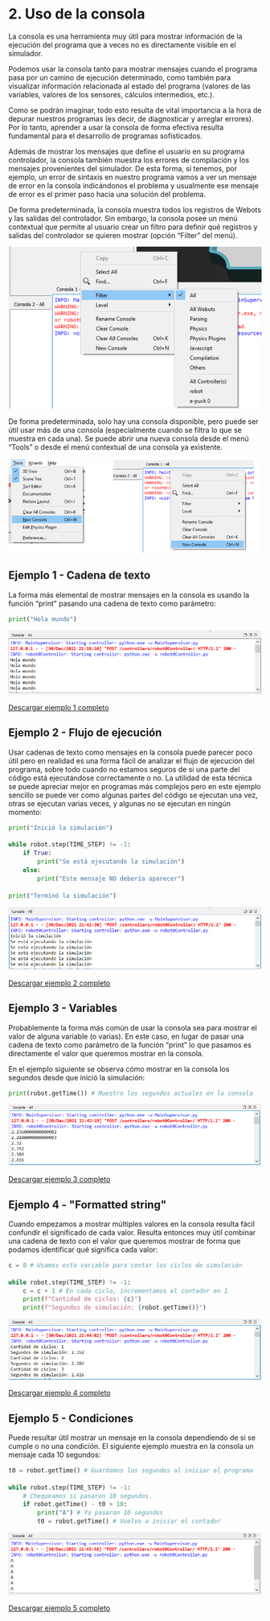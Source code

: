 # 2. Uso de la consola

La consola es una herramienta muy útil para mostrar información de la ejecución del programa que a veces no es directamente visible en el simulador.

Podemos usar la consola tanto para mostrar mensajes cuando el programa pasa por un camino de ejecución determinado, como también para  visualizar información relacionada al estado del programa (valores de las variables, valores de los sensores, cálculos intermedios, etc.).

Como se podrán imaginar, todo esto resulta de vital importancia a la hora de depurar nuestros programas (es decir, de diagnosticar y arreglar errores). Por lo tanto, aprender a usar la consola de forma efectiva resulta fundamental para el desarrollo de programas sofisticados.

Además de mostrar los mensajes que define el usuario en su programa controlador, la consola también muestra los errores de compilación y los mensajes provenientes del simulador. De esta forma, si tenemos, por ejemplo, un error de sintaxis en nuestro programa vamos a ver un mensaje de error en la consola indicándonos el problema y usualmente ese mensaje de error es el primer paso hacia una solución del problema.

De forma predeterminada, la consola muestra todos los registros de Webots y las salidas del controlador. Sin embargo, la consola posee un menú contextual que permite al usuario crear un filtro para definir qué registros y salidas del controlador se quieren mostrar (opción “Filter” del menú).

![](02_UsoDeConsola/imgs/image-0.png)

De forma predeterminada, solo hay una consola disponible, pero puede ser útil usar más de una consola (especialmente cuando se filtra lo que se muestra en cada una). Se puede abrir una nueva consola desde el menú “Tools” o desde el menú contextual de una consola ya existente.

![](02_UsoDeConsola/imgs/image-1.png)

## Ejemplo 1 - Cadena de texto

La forma más elemental de mostrar mensajes en la consola es usando la función “print” pasando una cadena de texto como parámetro:

```python
print("Hola mundo")
```

![](02_UsoDeConsola/imgs/image-2.png)

[Descargar ejemplo 1 completo](02_UsoDeConsola/ejemplo_1.py)

## Ejemplo 2 - Flujo de ejecución

Usar cadenas de texto como mensajes en la consola puede parecer poco útil pero en realidad es una forma fácil de analizar el flujo de ejecución del programa, sobre todo cuando no estamos seguros de si una parte del código está ejecutándose correctamente o no. La utilidad de esta técnica se puede apreciar mejor en programas más complejos pero en este ejemplo sencillo se puede ver como algunas partes del código se ejecutan una vez, otras se ejecutan varias veces, y algunas no se ejecutan en ningún momento:

```python
print("Inició la simulación")

while robot.step(TIME_STEP) != -1:
    if True:
        print("Se está ejecutando la simulación")
    else:
        print("Este mensaje NO debería aparecer")

print("Terminó la simulación")
```

![](02_UsoDeConsola/imgs/image-3.png)

[Descargar ejemplo 2 completo](02_UsoDeConsola/ejemplo_2.py)

## Ejemplo 3 - Variables

Probablemente la forma más común de usar la consola sea para mostrar el valor de alguna variable (o varias). En este caso, en lugar de pasar una cadena de texto como parámetro de la función “print” lo que pasamos es directamente el valor que queremos mostrar en la consola. 

En el ejemplo siguiente se observa cómo mostrar en la consola los segundos desde que inició la simulación:

```python
print(robot.getTime()) # Muestro los segundos actuales en la consola
```

![](02_UsoDeConsola/imgs/image-4.png)

[Descargar ejemplo 3 completo](02_UsoDeConsola/ejemplo_3.py)

## Ejemplo 4 - "Formatted string"

Cuando empezamos a mostrar múltiples valores en la consola resulta fácil confundir el significado de cada valor. Resulta entonces muy útil combinar una cadena de texto con el valor que queremos mostrar de forma que podamos identificar qué significa cada valor:

```python
c = 0 # Usamos esta variable para contar los ciclos de simulación

while robot.step(TIME_STEP) != -1:
    c = c + 1 # En cada ciclo, incrementamos el contador en 1
    print(f"Cantidad de ciclos: {c}")
    print(f"Segundos de simulación: {robot.getTime()}")
```

![](02_UsoDeConsola/imgs/image-5.png)

[Descargar ejemplo 4 completo](02_UsoDeConsola/ejemplo_4.py)

## Ejemplo 5 - Condiciones

Puede resultar útil mostrar un mensaje en la consola dependiendo de si se cumple o no una condición. El siguiente ejemplo muestra en la consola un mensaje cada 10 segundos:

```python
t0 = robot.getTime() # Guardamos los segundos al iniciar el programa

while robot.step(TIME_STEP) != -1:
    # Chequeamos si pasaron 10 segundos.
    if robot.getTime() - t0 > 10:
        print("A") # Ya pasaron 10 segundos
        t0 = robot.getTime() # Vuelvo a iniciar el contador
```

![](02_UsoDeConsola/imgs/image-6.png)

[Descargar ejemplo 5 completo](02_UsoDeConsola/ejemplo_5.py)